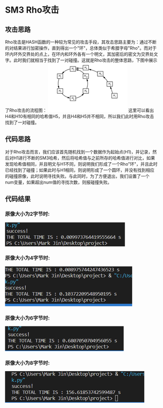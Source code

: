 # SM3 Rho攻击
## 攻击思路
Rho攻击是HASH函数的一种较为常见的攻击手段，其攻击思路主要为：通过不断的对结果进行加密操作，直到得出一个"环"，总体类似于希腊字母"Rho"。而对于环内环外交界处的点上，在环内和环外各有一个明文，其加密后的密文为交界处文字。此时我们就相当于找到了一对碰撞。这就是Rho攻击的整体思路，下图中展示了Rho攻击的流程图：
![图片](1.png)
这里可以看出H4和H10有相同的哈希值H5，并且H4和H5并不相同，所以我们此时用Rho攻击找到了一对碰撞。
## 代码思路
对于Rho攻击而言，我们应该首先随机找到一个数据作为起始点(H1)，并记录，然后对H1进行不断的SM3哈希，然后将哈希值与之前所存的哈希值进行对比，如果发现哈希值相同，并且明文与H1不同，则说明我们形成了一个Rho"环"，并且此时已经找到了碰撞；如果此时与H1相同，则说明形成了一个圆环，并没有找到相应的碰撞原像，此时说明寻找失败。与此同时，为了方便退出，我们设置了一个num变量，如果超出num值的寻找次数，则报碰撞失败。
## 代码结果
### 原像大小为2字节时:
![图片](2.png)
### 原像大小为4字节时:
![图片](3.png)
### 原像大小为6字节时:
![图片](4.png)
### 原像大小为8字节时:
![图片](5.png)
